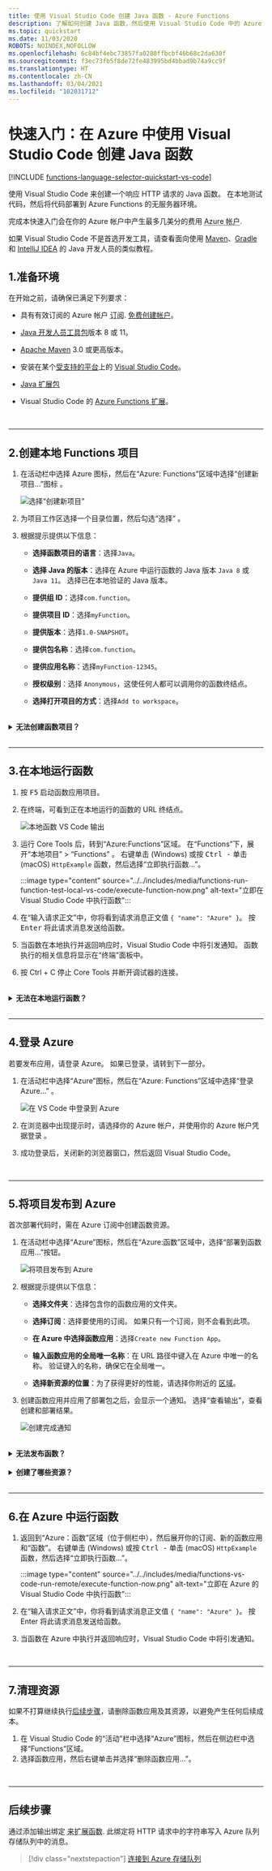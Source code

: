 ```yaml
---
title: 使用 Visual Studio Code 创建 Java 函数 - Azure Functions
description: 了解如何创建 Java 函数，然后使用 Visual Studio Code 中的 Azure Functions 扩展将本地项目发布到 Azure Functions 中托管的无服务器实例。
ms.topic: quickstart
ms.date: 11/03/2020
ROBOTS: NOINDEX,NOFOLLOW
ms.openlocfilehash: 6c84bf4ebc73857fa0280ffbcbf46b68c2da630f
ms.sourcegitcommit: f3ec73fb5f8de72fe483995bd4bbad9b74a9cc9f
ms.translationtype: HT
ms.contentlocale: zh-CN
ms.lasthandoff: 03/04/2021
ms.locfileid: "102031712"
---
```

# <a name="quickstart-create-a-java-function-in-azure-using-visual-studio-code"></a>快速入门：在 Azure 中使用 Visual Studio Code 创建 Java 函数

[!INCLUDE [functions-language-selector-quickstart-vs-code](../../includes/functions-language-selector-quickstart-vs-code.md)]

使用 Visual Studio Code 来创建一个响应 HTTP 请求的 Java 函数。 在本地测试代码，然后将代码部署到 Azure Functions 的无服务器环境。

完成本快速入门会在你的 Azure 帐户中产生最多几美分的费用 <abbr title="用于维护 Azure 使用情况计费信息的配置文件。">Azure 帐户</abbr>.

如果 Visual Studio Code 不是首选开发工具，请查看面向使用 [Maven](create-first-function-cli-java.md)、[Gradle](./functions-create-first-java-gradle.md) 和 [IntelliJ IDEA](/azure/developer/java/toolkit-for-intellij/quickstart-functions) 的 Java 开发人员的类似教程。

## <a name="1-prepare-your-environment"></a>1.准备环境

在开始之前，请确保已满足下列要求：

+ 具有有效订阅的 Azure 帐户 <abbr title="在 Azure 中管理资源的基本组织结构，通常与组织中的个人或部门关联。">订阅</abbr>. [免费创建帐户](https://azure.microsoft.com/free/?ref=microsoft.com&utm_source=microsoft.com&utm_medium=docs&utm_campaign=visualstudio)。

+ [Java 开发人员工具包](/azure/developer/java/fundamentals/java-jdk-long-term-support)版本 8 或 11。

+ [Apache Maven](https://maven.apache.org) 3.0 或更高版本。

+ 安装在某个[受支持的平台](https://code.visualstudio.com/docs/supporting/requirements#_platforms)上的 [Visual Studio Code](https://code.visualstudio.com/)。

+ [Java 扩展包](https://marketplace.visualstudio.com/items?itemName=vscjava.vscode-java-pack)  

+ Visual Studio Code 的 [Azure Functions 扩展](https://marketplace.visualstudio.com/items?itemName=ms-azuretools.vscode-azurefunctions)。

<br/>
<hr/>

## <a name="2-create-your-local-functions-project"></a>2.<a name="create-an-azure-functions-project"></a>创建本地 Functions 项目

1. 在活动栏中选择 Azure 图标，然后在“Azure: Functions”区域中选择“创建新项目...”图标  。

    ![选择“创建新项目”](./media/functions-create-first-function-vs-code/create-new-project.png)

1. 为项目工作区选择一个目录位置，然后勾选“选择” 。

1. 根据提示提供以下信息：

    + **选择函数项目的语言**：选择`Java`。

    + **选择 Java 的版本**：选择在 Azure 中运行函数的 Java 版本 `Java 8` 或 `Java 11`。 选择已在本地验证的 Java 版本。

    + **提供组 ID**：选择`com.function`。

    + **提供项目 ID**：选择`myFunction`。

    + **提供版本**：选择`1.0-SNAPSHOT`。

    + **提供包名称**：选择`com.function`。

    + **提供应用名称**：选择`myFunction-12345`。

    + **授权级别**：选择 `Anonymous`，这使任何人都可以调用你的函数终结点。

    + **选择打开项目的方式**：选择`Add to workspace`。

<br/>

<details>
<summary><strong>无法创建函数项目？</strong></summary>

在创建本地 Functions 项目时，要解决的最常见的问题是：
* 未安装 Azure Functions 扩展。 
</details>

<br/>
<hr/>

## <a name="3-run-the-function-locally"></a>3.在本地运行函数

1. 按 <kbd>F5</kbd> 启动函数应用项目。

1. 在终端，可看到正在本地运行的函数的 URL 终结点。

    ![本地函数 VS Code 输出](media/functions-create-first-function-vs-code/functions-vscode-f5.png)

1. 运行 Core Tools 后，转到“Azure:Functions”区域。 在“Functions”下，展开“本地项目” > “Functions”  。 右键单击 (Windows) 或按 <kbd>Ctrl -</kbd> 单击 (macOS) `HttpExample` 函数，然后选择“立即执行函数...”。

    :::image type="content" source="../../includes/media/functions-run-function-test-local-vs-code/execute-function-now.png" alt-text="立即在 Visual Studio Code 中执行函数":::

1. 在“输入请求正文”中，你将看到请求消息正文值 `{ "name": "Azure" }`。 按 <kbd>Enter</kbd> 将此请求消息发送给函数。  

1. 当函数在本地执行并返回响应时，Visual Studio Code 中将引发通知。 函数执行的相关信息将显示在“终端”面板中。

1. 按 Ctrl + C 停止 Core Tools 并断开调试器的连接<kbd></kbd>。

<br/>

<details>
<summary><strong>无法在本地运行函数？</strong></summary>

在运行本地 Functions 项目时，要解决的最常见的问题是：
* 未安装 Core Tools。 
*  如果在 Windows 上运行时遇到问题，请确保用于 Visual Studio Code 的默认终端 shell 未设置为“WSL Bash”。 
</details>

<br/>
<hr/>

## <a name="4-sign-in-to-azure"></a>4.登录 Azure

若要发布应用，请登录 Azure。 如果已登录，请转到下一部分。

1. 在活动栏中选择“Azure”图标，然后在“Azure: Functions”区域中选择“登录 Azure...” 。

    ![在 VS Code 中登录到 Azure](../../includes/media/functions-sign-in-vs-code/functions-sign-into-azure.png)

1. 在浏览器中出现提示时，请选择你的 Azure 帐户，并使用你的 Azure 帐户凭据登录 。

1. 成功登录后，关闭新的浏览器窗口，然后返回 Visual Studio Code。

<br/>
<hr/>

## <a name="5-publish-the-project-to-azure"></a>5.将项目发布到 Azure

首次部署代码时，需在 Azure 订阅中创建函数资源。

1. 在活动栏中选择“Azure”图标，然后在“Azure:函数”区域中，选择“部署到函数应用...”按钮。

    ![将项目发布到 Azure](../../includes/media/functions-publish-project-vscode/function-app-publish-project.png)

1. 根据提示提供以下信息：

    + **选择文件夹**：选择包含你的函数应用的文件夹。 

    + **选择订阅**：选择要使用的订阅。 如果只有一个订阅，则不会看到此项。

    + **在 Azure 中选择函数应用**：选择`Create new Function App`。

    + **输入函数应用的全局唯一名称**：在 URL 路径中键入在 Azure 中唯一的名称。 验证键入的名称，确保它在全局唯一。

    - **选择新资源的位置**：为了获得更好的性能，请选择你附近的 [区域](https://azure.microsoft.com/regions/)。

1. 创建函数应用并应用了部署包之后，会显示一个通知。 选择“查看输出”，查看创建和部署结果。

    ![创建完成通知](../../includes/media/functions-publish-project-vscode/function-create-notifications.png)

<br/>

<details>
<summary><strong>无法发布函数？</strong></summary>

在本部分中，创建了 Azure 资源，还将本地代码部署到了函数应用。 如果操作失败：

* 请查看输出中的错误信息。 此外，还可点击右下角的响铃图标查看输出。 
* 你是否已发布到现有的函数应用？ 该操作会在 Azure 中覆盖该应用的内容。
</details>

<br/>

<details>
<summary><strong>创建了哪些资源？</strong></summary>

完成后，将使用基于函数应用名称的名称在订阅中创建以下 Azure 资源：

* **资源组**：资源组是同一区域中相关资源的逻辑容器。
* **Azure 存储帐户**：存储资源可维护项目的状态和其他信息。
* **消耗计划**：消耗计划定义无服务器函数应用的基础主机。
* **函数应用**：函数应用提供执行函数代码的环境并将函数分组为一个逻辑单元。
* **Application Insights**：Application Insights 跟踪无服务器函数的使用情况。

</details>

<br/>
<hr/>

## <a name="6-run-the-function-in-azure"></a>6.在 Azure 中运行函数

1. 返回到“Azure：函数”区域（位于侧栏中），然后展开你的订阅、新的函数应用和“函数”。 右键单击 (Windows) 或按 <kbd>Ctrl -</kbd> 单击 (macOS) `HttpExample` 函数，然后选择“立即执行函数...”。

    :::image type="content" source="../../includes/media/functions-vs-code-run-remote/execute-function-now.png" alt-text="立即在 Azure 的 Visual Studio Code 中执行函数":::

1. 在“输入请求正文”中，你将看到请求消息正文值 `{ "name": "Azure" }`。 按 Enter 将此请求消息发送给函数。  

1. 当函数在 Azure 中执行并返回响应时，Visual Studio Code 中将引发通知。

<br/>
<hr/>

## <a name="7-clean-up-resources"></a>7.清理资源

如果不打算继续执行[后续步骤](#next-steps)，请删除函数应用及其资源，以避免产生任何后续成本。

1. 在 Visual Studio Code 的“活动”栏中选择“Azure”图标，然后在侧边栏中选择“Functions”区域。
1. 选择函数应用，然后右键单击并选择“删除函数应用...”。

<br/>
<hr/>

## <a name="next-steps"></a>后续步骤

通过添加输出绑定 <abbr title="Azure 存储中一种将函数与存储队列关联，以确保函数可在队列上创建消息的方法。">来扩展函数</abbr>. 此绑定将 HTTP 请求中的字符串写入 Azure 队列存储队列中的消息。

> [!div class="nextstepaction"]
> [连接到 Azure 存储队列](functions-add-output-binding-storage-queue-vs-code.md?pivots=programming-language-java)

